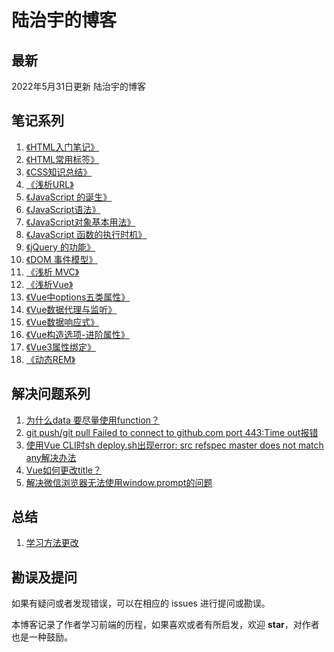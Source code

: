 # 陆治宇的博客

## 最新

2022年5月31日更新 陆治宇的博客

## 笔记系列

1. [《HTML入门笔记》](https://github.com/Brucezhiyu/myBlog/issues/4)
2. [《HTML常用标签》](https://github.com/Brucezhiyu/myBlog/issues/5)
3. [《CSS知识总结》](https://github.com/Brucezhiyu/myBlog/issues/1)
4. [《浅析URL》](https://github.com/Brucezhiyu/myBlog/issues/2)
5. [《JavaScript 的诞生》](https://github.com/Brucezhiyu/myBlog/issues/3)
6. [《JavaScript语法》](https://github.com/Brucezhiyu/myBlog/issues/6)
7. [《JavaScript对象基本用法》](https://github.com/Brucezhiyu/myBlog/issues/7)
8. [《JavaScript 函数的执行时机》](https://github.com/Brucezhiyu/myBlog/issues/8)
9. [《jQuery 的功能》](https://github.com/Brucezhiyu/myBlog/issues/9)
10. [《DOM 事件模型》](https://github.com/Brucezhiyu/myBlog/issues/10)
11. [《浅析 MVC》](https://github.com/Brucezhiyu/myBlog/issues/11)
12. [《浅析Vue》](https://github.com/Brucezhiyu/myBlog/issues/12)
13. [《Vue中options五类属性》](https://github.com/Brucezhiyu/myBlog/issues/14) 
14. [《Vue数据代理与监听》](https://github.com/Brucezhiyu/myBlog/issues/16)
15. [《Vue数据响应式》](https://github.com/Brucezhiyu/myBlog/issues/17)
16. [《Vue构造选项-进阶属性》](https://github.com/Brucezhiyu/myBlog/issues/18)
17. [《Vue3属性绑定》](https://github.com/Brucezhiyu/myBlog/issues/25)
18. [《动态REM》](https://github.com/Brucezhiyu/myBlog/issues/26)


## 解决问题系列

1. [为什么data 要尽量使用function？](https://github.com/Brucezhiyu/myBlog/issues/15)
2. [git push/git pull Failed to connect to github.com port 443:Time out报错 ](https://github.com/Brucezhiyu/myBlog/issues/21)
3. [使用Vue CLI时sh deploy.sh出现error: src refspec master does not match any解决办法](https://github.com/Brucezhiyu/myBlog/issues/22)
4. [Vue如何更改title？](https://github.com/Brucezhiyu/myBlog/issues/23)
5. [解决微信浏览器无法使用window.prompt的问题 ](https://github.com/Brucezhiyu/myBlog/issues/24)


## 总结

1. [学习方法更改](https://github.com/Brucezhiyu/myBlog/issues/13)

## 勘误及提问

如果有疑问或者发现错误，可以在相应的 issues 进行提问或勘误。

本博客记录了作者学习前端的历程，如果喜欢或者有所启发，欢迎 **star**，对作者也是一种鼓励。
